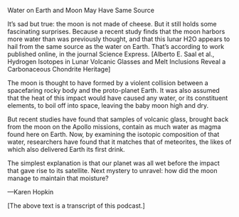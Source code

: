 Water on Earth and Moon May Have Same Source

It’s sad but true: the moon is not made of cheese. But it still holds some fascinating surprises. Because a recent study finds that the moon harbors more water than was previously thought, and that this lunar H2O appears to hail from the same source as the water on Earth. That’s according to work published online, in the journal Science Express. [Alberto E. Saal et al., Hydrogen Isotopes in Lunar Volcanic Glasses and Melt Inclusions Reveal a Carbonaceous Chondrite Heritage]

The moon is thought to have formed by a violent collision between a spacefaring rocky body and the proto-planet Earth. It was also assumed that the heat of this impact would have caused any water, or its constituent elements, to boil off into space, leaving the baby moon high and dry.

But recent studies have found that samples of volcanic glass, brought back from the moon on the Apollo missions, contain as much water as magma found here on Earth. Now, by examining the isotopic composition of that water, researchers have found that it matches that of meteorites, the likes of which also delivered Earth its first drink.

The simplest explanation is that our planet was all wet before the impact that gave rise to its satellite. Next mystery to unravel: how did the moon manage to maintain that moisture?

—Karen Hopkin

[The above text is a transcript of this podcast.]
